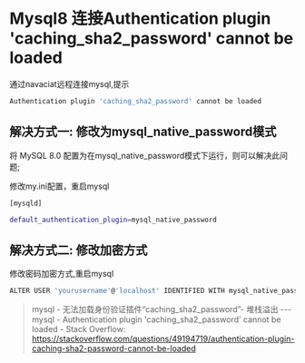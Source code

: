 # Mysql8 连接Authentication plugin 'caching_sha2_password' cannot be loaded

通过navaciat远程连接mysql,提示

```bash
Authentication plugin 'caching_sha2_password' cannot be loaded
```



## 解决方式一: 修改为mysql_native_password模式

将 MySQL 8.0 配置为在mysql_native_password模式下运行，则可以解决此问题;

修改my.ini配置，重启mysql

```bash
[mysqld]

default_authentication_plugin=mysql_native_password
```



## 解决方式二: 修改加密方式

修改密码加密方式,重启mysql

```bash
ALTER USER 'yourusername'@'localhost' IDENTIFIED WITH mysql_native_password BY 'youpassword';
```



> mysql - 无法加载身份验证插件“caching_sha2_password”- 堆栈溢出 --- mysql - Authentication plugin 'caching_sha2_password' cannot be loaded - Stack Overflow: https://stackoverflow.com/questions/49194719/authentication-plugin-caching-sha2-password-cannot-be-loaded